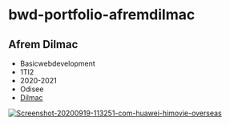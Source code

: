 # bwd-portfolio-afremdilmac
## Afrem Dilmac
* Basicwebdevelopment
* 1TI2
* 2020-2021
* Odisee
* [Dilmac](https://www.dilmac.be)

<a href="https://ibb.co/k3m6C5y"><img src="https://i.ibb.co/k3m6C5y/Screenshot-20200919-113251-com-huawei-himovie-overseas.jpg" alt="Screenshot-20200919-113251-com-huawei-himovie-overseas" border="0"></a>

